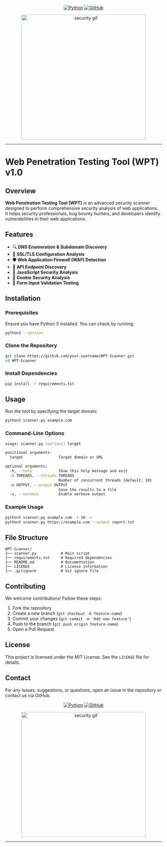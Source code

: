 <div align="center">

[![Python](https://img.shields.io/badge/Python-3776AB?style=for-the-badge&logo=python&logoColor=white)](https://python.org)
[![GitHub](https://img.shields.io/badge/GitHub-181717?style=for-the-badge&logo=github&logoColor=white)](https://github.com)

<img src="https://media.giphy.com/media/3ohzdIuqJoo8QdKlnW/giphy.gif" alt="security gif" width="400">

</div>

---


# Web Penetration Testing Tool (WPT) v1.0

## Overview
**Web Penetration Testing Tool (WPT)** is an advanced security scanner designed to perform comprehensive security analysis of web applications. It helps security professionals, bug bounty hunters, and developers identify vulnerabilities in their web applications.

## Features
- 🔍 **DNS Enumeration & Subdomain Discovery**
- 🔐 **SSL/TLS Configuration Analysis**
- 🛡️ **Web Application Firewall (WAF) Detection**
- 📡 **API Endpoint Discovery**
- 📜 **JavaScript Security Analysis**
- 🍪 **Cookie Security Analysis**
- 📝 **Form Input Validation Testing**

## Installation
### Prerequisites
Ensure you have Python 3 installed. You can check by running:
```bash
python3 --version
```

### Clone the Repository
```bash
git clone https://github.com/your-username/WPT-Scanner.git
cd WPT-Scanner
```

### Install Dependencies
```bash
pip install -r requirements.txt
```

## Usage
Run the tool by specifying the target domain:
```bash
python3 scanner.py example.com
```

### Command-Line Options
```bash
usage: scanner.py [options] target

positional arguments:
  target                Target domain or URL

optional arguments:
  -h, --help            Show this help message and exit
  -t THREADS, --threads THREADS
                        Number of concurrent threads (default: 10)
  -o OUTPUT, --output OUTPUT
                        Save the results to a file
  -v, --verbose         Enable verbose output
```

### Example Usage
```bash
python3 scanner.py example.com -t 10 -v
python3 scanner.py https://example.com --output report.txt
```

## File Structure
```
WPT-Scanner/
├── scanner.py           # Main script
├── requirements.txt     # Required dependencies
├── README.md            # Documentation
├── LICENSE              # License information
├── .gitignore           # Git ignore file
```

## Contributing
We welcome contributions! Follow these steps:
1. Fork the repository
2. Create a new branch (`git checkout -b feature-name`)
3. Commit your changes (`git commit -m 'Add new feature'`)
4. Push to the branch (`git push origin feature-name`)
5. Open a Pull Request

## License
This project is licensed under the MIT License. See the `LICENSE` file for details.

## Contact
For any issues, suggestions, or questions, open an issue in the repository or contact us via GitHub.

<div align="center">

[![Python](https://img.shields.io/badge/Python-3776AB?style=for-the-badge&logo=python&logoColor=white)](https://python.org)
[![GitHub](https://img.shields.io/badge/GitHub-181717?style=for-the-badge&logo=github&logoColor=white)](https://github.com)

<img src="https://media.giphy.com/media/3ohzdIuqJoo8QdKlnW/giphy.gif" alt="security gif" width="400">

</div>

---
